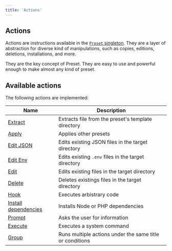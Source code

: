 ```yaml
---
title: 'Actions'
---
```


## Actions

Actions are instructions available in the [`Preset` singleton](/docs/concepts/configuration/#configuration). They are a layer of abstraction for diverse kind of manipulations, such as copies, editions, deletions, installations, and more.

They are the key concept of Preset. They are easy to use and powerful enough to make almost any kind of preset.

## Available actions

The following actions are implemented:

| Name                                                    | Description                                              |
| ------------------------------------------------------- | -------------------------------------------------------- |
| [Extract](/docs/api/extract/)                           | Extracts file from the preset's template directory       |
| [Apply](/docs/api/apply/)                               | Applies other presets                                    |
| [Edit JSON](/docs/api/edit-json/)                       | Edits existing JSON files in the target directory        |
| [Edit Env](/docs/api/edit-env/)                         | Edits existing `.env` files in the target directory      |
| [Edit](/docs/api/edit/)                                 | Edits existing files in the target directory             |
| [Delete](/docs/api/delete/)                             | Deletes existings files in the target directory          |
| [Hook](/docs/api/hook/)                                 | Executes arbistrary code                                 |
| [Install dependencies](/docs/api/install-dependencies/) | Installs Node or PHP dependencies                        |
| [Prompt](/docs/api/prompt/)                             | Asks the user for information                            |
| [Execute](/docs/api/execute/)                           | Executes a system command                                |
| [Group](/docs/api/group/)                               | Runs multiple actions under the same title or conditions |
